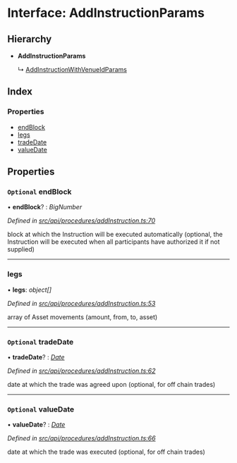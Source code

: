 # Interface: AddInstructionParams

## Hierarchy

* **AddInstructionParams**

  ↳ [AddInstructionWithVenueIdParams](addinstructionwithvenueidparams.md)

## Index

### Properties

* [endBlock](addinstructionparams.md#optional-endblock)
* [legs](addinstructionparams.md#legs)
* [tradeDate](addinstructionparams.md#optional-tradedate)
* [valueDate](addinstructionparams.md#optional-valuedate)

## Properties

### `Optional` endBlock

• **endBlock**? : *BigNumber*

*Defined in [src/api/procedures/addInstruction.ts:70](https://github.com/PolymathNetwork/polymesh-sdk/blob/31a16a34/src/api/procedures/addInstruction.ts#L70)*

block at which the Instruction will be executed automatically (optional, the Instruction will be executed when all participants have authorized it if not supplied)

___

###  legs

• **legs**: *object[]*

*Defined in [src/api/procedures/addInstruction.ts:53](https://github.com/PolymathNetwork/polymesh-sdk/blob/31a16a34/src/api/procedures/addInstruction.ts#L53)*

array of Asset movements (amount, from, to, asset)

___

### `Optional` tradeDate

• **tradeDate**? : *[Date](../enums/transactionargumenttype.md#date)*

*Defined in [src/api/procedures/addInstruction.ts:62](https://github.com/PolymathNetwork/polymesh-sdk/blob/31a16a34/src/api/procedures/addInstruction.ts#L62)*

date at which the trade was agreed upon (optional, for off chain trades)

___

### `Optional` valueDate

• **valueDate**? : *[Date](../enums/transactionargumenttype.md#date)*

*Defined in [src/api/procedures/addInstruction.ts:66](https://github.com/PolymathNetwork/polymesh-sdk/blob/31a16a34/src/api/procedures/addInstruction.ts#L66)*

date at which the trade was executed (optional, for off chain trades)
